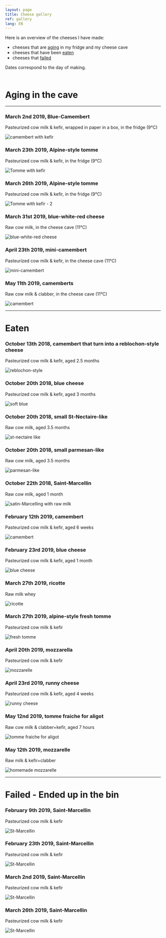 ```yaml
---
layout: page
title: Cheese gallery
ref: gallery
lang: EN
---
```


Here is an overview of the cheeses I have made:
- cheeses that are [aging](#aging-in-the-cave) in my fridge and my cheese cave
- cheeses that have been [eaten](#eaten)
- cheeses that [failed](#failed---ended-up-in-the-bin)

Dates correspond to the day of making.


<span style="line-height:10px;"><br></span> 
# Aging in the cave
---

### March 2nd 2019, Blue-Camembert

Pasteurized cow milk & kefir, wrapped in paper in a box, in the fridge (9°C)

![camembert with kefir]({{site.baseurl}}/assets/img/cheese/gallery/aging/02-03-19_camember-kefir-3.jpg)
<span style="line-height:10px;"><br></span> 

### March 23th 2019, Alpine-style tomme

Pasteurized cow milk & kefir, in the fridge (9°C)

![Tomme with kefir]({{site.baseurl}}/assets/img/cheese/gallery/aging/23-03-19_tomme-kefir.JPG)
<span style="line-height:10px;"><br></span> 

### March 26th 2019, Alpine-style tomme

Pasteurized cow milk & kefir, in the fridge (9°C)

![Tomme with kefir - 2]({{site.baseurl}}/assets/img/cheese/gallery/aging/26-03-19_tomme-kefir.JPG)
<span style="line-height:10px;"><br></span> 

### March 31st 2019, blue-white-red cheese

Raw cow milk, in the cheese cave (11°C)

![blue-white-red cheese]({{site.baseurl}}/assets/img/cheese/gallery/aging/31-03-19_lait-cru.JPG)
<span style="line-height:10px;"><br></span> 

### April 23th 2019, mini-camembert

Pasteurized cow milk & kefir, in the cheese cave (11°C)

![mini-camembert]({{site.baseurl}}/assets/img/cheese/gallery/aging/23-04-19_camembert-kefir-1.JPG)
<span style="line-height:10px;"><br></span> 


### May 11th 2019, camemberts

Raw cow milk & clabber, in the cheese cave (11°C)

![camembert]({{site.baseurl}}/assets/img/cheese/gallery/aging/19-05-12_camemberts-raw-milk.jpg)
<span style="line-height:10px;"><br></span> 

---

# Eaten

### October 13th 2018, camembert that turn into a reblochon-style cheese

Pasteurized cow milk & kefir, aged 2.5 months

![reblochon-style]({{site.baseurl}}/assets/img/cheese/gallery/eaten/13-10-18_kefir.JPG)
<span style="line-height:10px;"><br></span> 

### October 20th 2018, blue cheese

Pasteurized cow milk & kefir, aged 3 months

![soft blue]({{site.baseurl}}/assets/img/cheese/gallery/eaten/22-10-18_lait-cru.JPG)
<span style="line-height:10px;"><br></span> 

### October 20th 2018, small St-Nectaire-like

Raw cow milk, aged 3.5 months

![st-nectaire like]({{site.baseurl}}/assets/img/cheese/gallery/eaten/22-10-18_lait-cru-2.JPG)
<span style="line-height:10px;"><br></span>

### October 20th 2018, small parmesan-like

Raw cow milk, aged 3.5 months

![parmesan-like]({{site.baseurl}}/assets/img/cheese/gallery/eaten/22-10-18_lait-cru-3.JPG)
<span style="line-height:10px;"><br></span>

### October 22th 2018, Saint-Marcellin

Raw cow milk, aged 1 month

![satin-Marcelling with raw milk]({{site.baseurl}}/assets/img/cheese/gallery/eaten/22-10-18_StMarcellin-lait-cru.JPG)
<span style="line-height:10px;"><br></span> 

### February 12th 2019, camembert

Pasteurized cow milk & kefir, aged 6 weeks

![camembert]({{site.baseurl}}/assets/img/cheese/gallery/eaten/12-02-19_camembert-kefir.JPG)
<span style="line-height:10px;"><br></span> 

### February 23rd 2019, blue cheese

Pasteurized cow milk & kefir, aged 1 month

![blue cheese]({{site.baseurl}}/assets/img/cheese/gallery/eaten/23-02-19_bleu-kefir.JPG)
<span style="line-height:10px;"><br></span> 

### March 27th 2019, ricotte

Raw milk whey

![ricotte]({{site.baseurl}}/assets/img/cheese/gallery/eaten/27-03-19_ricotte.JPG)
<span style="line-height:10px;"><br></span>

### March 27th 2019, alpine-style fresh tomme

Pasteurized cow milk & kefir

![fresh tomme]({{site.baseurl}}/assets/img/cheese/gallery/eaten/06-04-19_tomme-fraiche.JPG)
<span style="line-height:10px;"><br></span> 


### April 20th 2019, mozzarella

Pasteurized cow milk & kefir

![mozzarelle]({{site.baseurl}}/assets/img/cheese/gallery/eaten/2019-04-20_mozzarella.JPG)
<span style="line-height:10px;"><br></span>


### April 23rd 2019, runny cheese

Pasteurized cow milk & kefir, aged 4 weeks

![runny cheese]({{site.baseurl}}/assets/img/cheese/gallery/eaten/23-04-23_runny-cheese-kefir.jpg)
<span style="line-height:10px;"><br></span> 


### May 12nd 2019, tomme fraiche for aligot

Raw cow milk & clabber+kefir, aged 7 hours

![tomme fraiche for aligot]({{site.baseurl}}/assets/img/cheese/2019-04/fresh-tomme.JPG)
<span style="line-height:10px;"><br></span> 


### May 12th 2019, mozzarelle

Raw milk & kefir+clabber

![homemade mozzarelle]({{site.baseurl}}/assets/img/cheese/gallery/eaten/19-05-12_mozzarella-lait-cru.jpg)
<span style="line-height:10px;"><br></span> 

---

# Failed - Ended up in the bin


### February 9th 2019, Saint-Marcellin

Pasteurized cow milk & kefir

![St-Marcellin]({{site.baseurl}}/assets/img/cheese/gallery/failed/09-02-19_St-Marcellin-kefir.JPG)
<span style="line-height:10px;"><br></span>

### February 23th 2019, Saint-Marcellin

Pasteurized cow milk & kefir

![St-Marcellin]({{site.baseurl}}/assets/img/cheese/gallery/failed/23-02-19_StMarcellin-kefir.JPG)
<span style="line-height:10px;"><br></span> 

### March 2nd 2019, Saint-Marcellin

Pasteurized cow milk & kefir

![St-Marcellin]({{site.baseurl}}/assets/img/cheese/gallery/failed/02-03-19_St-Marcellin-Kefir.JPG)
<span style="line-height:10px;"><br></span>

### March 26th 2019, Saint-Marcellin

Pasteurized cow milk & kefir

![St-Marcellin]({{site.baseurl}}/assets/img/cheese/gallery/failed/26-03-19_StMarcellin-kefir.JPG)
<span style="line-height:10px;"><br></span> 